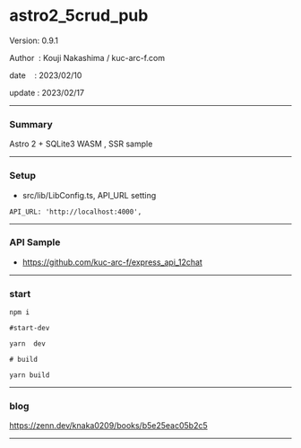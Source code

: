 ﻿# astro2_5crud_pub

 Version: 0.9.1

 Author  : Kouji Nakashima / kuc-arc-f.com

 date    : 2023/02/10  

 update  : 2023/02/17

***
### Summary

Astro 2 + SQLite3 WASM , SSR sample

***
### Setup

* src/lib/LibConfig.ts,  API_URL setting


```
API_URL: 'http://localhost:4000',  
```

***
### API Sample

* https://github.com/kuc-arc-f/express_api_12chat


***
### start

```
npm i

#start-dev

yarn  dev

# build

yarn build
```

***
### blog

https://zenn.dev/knaka0209/books/b5e25eac05b2c5

***

